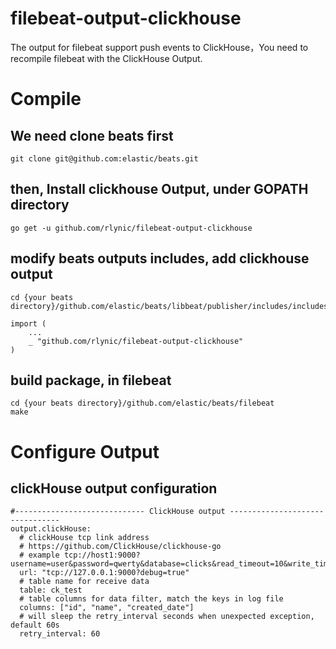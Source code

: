 # filebeat-output-clickhouse
The output for filebeat support push events to ClickHouse，You need to recompile filebeat with the ClickHouse Output.

# Compile
## We need clone beats first
```$xslt
git clone git@github.com:elastic/beats.git
```

## then, Install clickhouse Output, under GOPATH directory
```
go get -u github.com/rlynic/filebeat-output-clickhouse
```

## modify beats outputs includes, add clickhouse output
```
cd {your beats directory}/github.com/elastic/beats/libbeat/publisher/includes/includes.go
```
```
import (
	...
	_ "github.com/rlynic/filebeat-output-clickhouse"
)
```
## build package, in filebeat
```
cd {your beats directory}/github.com/elastic/beats/filebeat
make
```

# Configure Output
## clickHouse output configuration
```
#----------------------------- ClickHouse output --------------------------------
output.clickHouse:
  # clickHouse tcp link address
  # https://github.com/ClickHouse/clickhouse-go
  # example tcp://host1:9000?username=user&password=qwerty&database=clicks&read_timeout=10&write_timeout=20&alt_hosts=host2:9000,host3:9000
  url: "tcp://127.0.0.1:9000?debug=true"
  # table name for receive data
  table: ck_test
  # table columns for data filter, match the keys in log file
  columns: ["id", "name", "created_date"]
  # will sleep the retry_interval seconds when unexpected exception, default 60s
  retry_interval: 60
```
